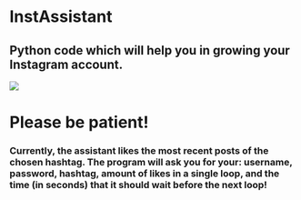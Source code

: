 # InstAssistant
## Python code which will help you in growing your Instagram account.
<img src="https://mcsinferno.news/wp-content/uploads/2016/08/under_construction-900x434.png">

# Please be patient!

### Currently, the assistant likes the most recent posts of the chosen hashtag. The program will ask you for your: username, password, hashtag, amount of likes in a single loop, and the time (in seconds) that it should wait before the next loop!
